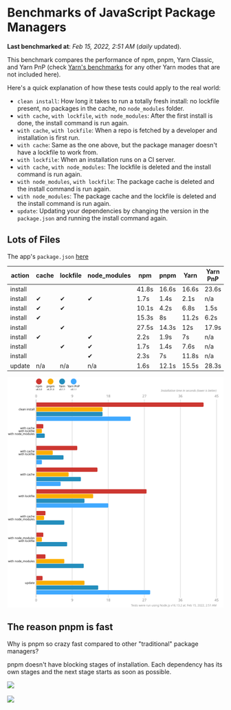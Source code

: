 # Benchmarks of JavaScript Package Managers

**Last benchmarked at**: _Feb 15, 2022, 2:51 AM_ (_daily_ updated).

This benchmark compares the performance of npm, pnpm, Yarn Classic, and Yarn PnP (check [Yarn's benchmarks](https://yarnpkg.com/benchmarks) for any other Yarn modes that are not included here).

Here's a quick explanation of how these tests could apply to the real world:

- `clean install`: How long it takes to run a totally fresh install: no lockfile present, no packages in the cache, no `node_modules` folder.
- `with cache`, `with lockfile`, `with node_modules`: After the first install is done, the install command is run again.
- `with cache`, `with lockfile`: When a repo is fetched by a developer and installation is first run.
- `with cache`: Same as the one above, but the package manager doesn't have a lockfile to work from.
- `with lockfile`: When an installation runs on a CI server.
- `with cache`, `with node_modules`: The lockfile is deleted and the install command is run again.
- `with node_modules`, `with lockfile`: The package cache is deleted and the install command is run again.
- `with node_modules`: The package cache and the lockfile is deleted and the install command is run again.
- `update`: Updating your dependencies by changing the version in the `package.json` and running the install command again.

## Lots of Files

The app's `package.json` [here](https://github.com/pnpm/pnpm.github.io/blob/main/benchmarks/fixtures/alotta-files/package.json)

| action  | cache | lockfile | node_modules| npm | pnpm | Yarn | Yarn PnP |
| ---     | ---   | ---      | ---         | --- | ---  | ---  | ---      |
| install |       |          |             | 41.8s | 16.6s | 16.6s | 23.6s |
| install | ✔     | ✔        | ✔           | 1.7s | 1.4s | 2.1s | n/a |
| install | ✔     | ✔        |             | 10.1s | 4.2s | 6.8s | 1.5s |
| install | ✔     |          |             | 15.3s | 8s | 11.2s | 6.2s |
| install |       | ✔        |             | 27.5s | 14.3s | 12s | 17.9s |
| install | ✔     |          | ✔           | 2.2s | 1.9s | 7s | n/a |
| install |       | ✔        | ✔           | 1.7s | 1.4s | 7.6s | n/a |
| install |       |          | ✔           | 2.3s | 7s | 11.8s | n/a |
| update  | n/a | n/a | n/a | 1.6s | 12.1s | 15.5s | 28.3s |

![Graph of the alotta-files results](../../static/img/benchmarks/alotta-files.svg)

## The reason pnpm is fast

Why is pnpm so crazy fast compared to other "traditional" package managers?

pnpm doesn't have blocking stages of installation. Each dependency has its own stages and the next stage starts as soon as possible.

![](/img/installation-stages-of-other-pms.png)

![](/img/installation-stages-of-pnpm.jpg)